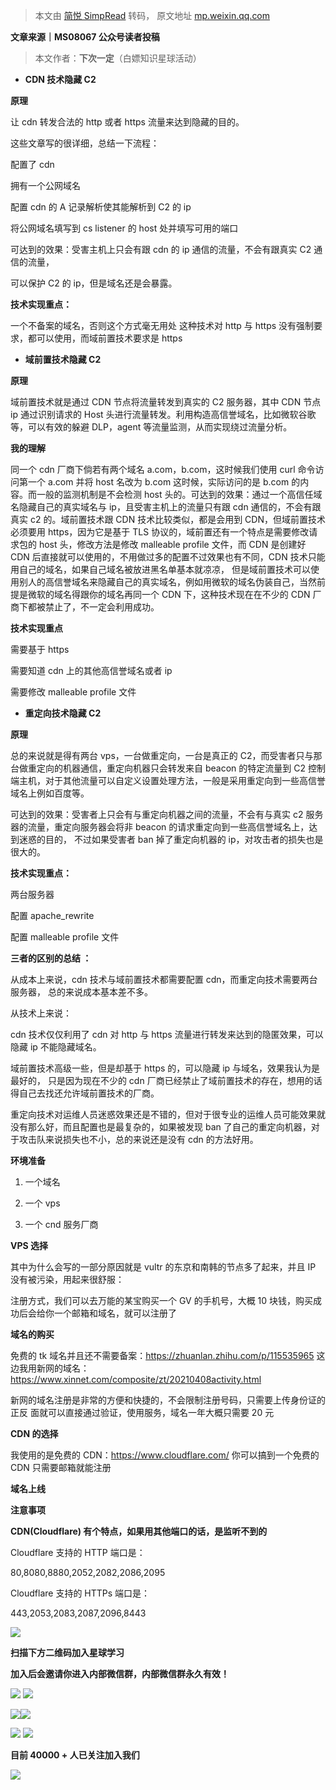 > 本文由 [简悦 SimpRead](http://ksria.com/simpread/) 转码， 原文地址 [mp.weixin.qq.com](https://mp.weixin.qq.com/s/-J6B536aUthnHjhjLThs0A)

******文章来源｜MS08067 公众号读者投稿******  

> 本文作者：**下次一定**（白嫖知识星球活动）

*   **CDN 技术隐藏 C2**
    

**原理**

让 cdn 转发合法的 http 或者 https 流量来达到隐藏的目的。

这些文章写的很详细，总结一下流程：

配置了 cdn 

拥有一个公网域名

配置 cdn 的 A 记录解析使其能解析到 C2 的 ip

将公网域名填写到 cs listener 的 host 处并填写可用的端口 

可达到的效果：受害主机上只会有跟 cdn 的 ip 通信的流量，不会有跟真实 C2 通信的流量，

可以保护 C2 的 ip，但是域名还是会暴露。

**技术实现重点：**

一个不备案的域名，否则这个方式毫无用处 这种技术对 http 与 https 没有强制要求，都可以使用，而域前置技术要求是 https

*   **域前置技术隐藏 C2**
    

**原理** 

域前置技术就是通过 CDN 节点将流量转发到真实的 C2 服务器，其中 CDN 节点 ip 通过识别请求的 Host 头进行流量转发。利用构造高信誉域名，比如微软谷歌等，可以有效的躲避 DLP，agent 等流量监测，从而实现绕过流量分析。  

**我的理解** 

同一个 cdn 厂商下倘若有两个域名 a.com，b.com，这时候我们使用 curl 命令访问第一个 a.com 并将 host 名改为 b.com 这时候，实际访问的是 b.com 的内容。而一般的监测机制是不会检测 host 头的。可达到的效果：通过一个高信任域名隐藏自己的真实域名与 ip，且受害主机上的流量只有跟 cdn 通信的，不会有跟真实 c2 的。域前置技术跟 CDN 技术比较类似，都是会用到 CDN，但域前置技术必须要用 https，因为它是基于 TLS 协议的，域前置还有一个特点是需要修改请求包的 host 头，修改方法是修改 malleable profile 文件，而 CDN 是创建好 CDN 后直接就可以使用的，不用做过多的配置不过效果也有不同，CDN 技术只能用自己的域名，如果自己域名被放进黑名单基本就凉凉， 但是域前置技术可以使用别人的高信誉域名来隐藏自己的真实域名，例如用微软的域名伪装自己，当然前提是微软的域名得跟你的域名再同一个 CDN 下，这种技术现在在不少的 CDN 厂商下都被禁止了，不一定会利用成功。

**技术实现重点** 

需要基于 https 

需要知道 cdn 上的其他高信誉域名或者 ip

需要修改 malleable profile 文件

*   **重定向技术隐藏 C2**
    

**原理**

总的来说就是得有两台 vps，一台做重定向，一台是真正的 C2，而受害者只与那台做重定向的机器通信，重定向机器只会转发来自 beacon 的特定流量到 C2 控制端主机，对于其他流量可以自定义设置处理方法，一般是采用重定向到一些高信誉域名上例如百度等。

可达到的效果：受害者上只会有与重定向机器之间的流量，不会有与真实 c2 服务器的流量，重定向服务器会将非 beacon 的请求重定向到一些高信誉域名上，达到迷惑的目的， 不过如果受害者 ban 掉了重定向机器的 ip，对攻击者的损失也是很大的。  

**技术实现重点：**

两台服务器 

配置 apache_rewrite 

配置 malleable profile 文件 

**三者的区别的总结 ：**

从成本上来说，cdn 技术与域前置技术都需要配置 cdn，而重定向技术需要两台服务器， 总的来说成本基本差不多。

从技术上来说：

cdn 技术仅仅利用了 cdn 对 http 与 https 流量进行转发来达到的隐匿效果，可以隐藏 ip 不能隐藏域名。

域前置技术高级一些，但是却基于 https 的，可以隐藏 ip 与域名，效果我认为是最好的， 只是因为现在不少的 cdn 厂商已经禁止了域前置技术的存在，想用的话得自己去找还允许域前置技术的厂商。

重定向技术对运维人员迷惑效果还是不错的，但对于很专业的运维人员可能效果就没有那么好，而且配置也是最复杂的，如果被发现 ban 了自己的重定向机器，对于攻击队来说损失也不小，总的来说还是没有 cdn 的方法好用。  

**环境准备**

1. 一个域名

2. 一个 vps

3. 一个 cnd 服务厂商  

**VPS 选择** 

其中为什么会写的一部分原因就是 vultr 的东京和南韩的节点多了起来，并且 IP 没有被污染，用起来很舒服：

注册方式，我们可以去万能的某宝购买一个 GV 的手机号，大概 10 块钱，购买成功后会给你一个邮箱和域名，就可以注册了  

**域名的购买**

免费的 tk 域名并且还不需要备案：https://zhuanlan.zhihu.com/p/115535965 这边我用新网的域名：https://www.xinnet.com/composite/zt/20210408activity.html

新网的域名注册是非常的方便和快捷的，不会限制注册号码，只需要上传身份证的正反 面就可以直接通过验证，使用服务，域名一年大概只需要 20 元  

**CDN 的选择**

我使用的是免费的 CDN：https://www.cloudflare.com/ 你可以搞到一个免费的 CDN 只需要邮箱就能注册  

**域名上线**  

**注意事项**

**CDN(Cloudflare) 有个特点，如果用其他端口的话，是监听不到的**

Cloudflare 支持的 HTTP 端口是：  

80,8080,8880,2052,2082,2086,2095

Cloudflare 支持的 HTTPs 端口是：  

443,2053,2083,2087,2096,8443  

[![](https://mmbiz.qpic.cn/mmbiz_jpg/XWPpvP3nWaib5jk9a8RcC0kBlDJPcXQxyl75VGLLmYpt4AfTCRopNRDJicOZxjYn5GN4rPbyNdynuvvk4pI4TkTQ/640?wx_fmt=jpeg)](http://mp.weixin.qq.com/s?__biz=MzU1NjgzOTAyMg==&mid=2247493153&idx=1&sn=8a8ea93c4e4fca00128fae9306b168c0&chksm=fc3c5f20cb4bd6365156ec490c95f88ba188d27c966e5478b7adabd2709f95f3723fd372d0e8&scene=21#wechat_redirect)

**扫描下方二维码加入星球学习**  

**加入后会邀请你进入内部微信群，内部微信群永久有效！**

![](https://mmbiz.qpic.cn/mmbiz_png/XWPpvP3nWa9Y7Ac6gb6JZVymJwS3gu8cniaUZzJeYAibE3v2VnNlhyC6fSTgtW94Pz51p0TSUl3AtZw0L1bDaAKw/640?wx_fmt=png) ![](https://mmbiz.qpic.cn/mmbiz_png/XWPpvP3nWa9Y7Ac6gb6JZVymJwS3gu8cT2rJYbRzsO9Q3J9rSltBVzts0O7USfFR8iaFOBwKdibX3hZiadoLRJIibA/640?wx_fmt=png)

![](https://mmbiz.qpic.cn/mmbiz_png/XWPpvP3nWaicBVC2S4ujJibsVHZ8Us607qBMpNj25fCmz9hP5T1yA6cjibXXCOibibSwQmeIebKa74v6MXUgNNuia7Uw/640?wx_fmt=png)![](https://mmbiz.qpic.cn/mmbiz_png/XWPpvP3nWa9Y7Ac6gb6JZVymJwS3gu8cRey7icGjpsvppvqqhcYo6RXAqJcUwZy3EfeNOkMRS37m0r44MWYIYmg/640?wx_fmt=png)

![](https://mmbiz.qpic.cn/mmbiz_jpg/XWPpvP3nWaicjovru6mibAFRpVqK7ApHAwiaEGVqXtvB1YQahibp6eTIiaiap2SZPer1QXsKbNUNbnRbiaR4djJibmXAfQ/640?wx_fmt=jpeg) ![](https://mmbiz.qpic.cn/mmbiz_png/XWPpvP3nWaicJ39cBtzvcja8GibNMw6y6Amq7es7u8A8UcVds7Mpib8Tzu753K7IZ1WdZ66fDianO2evbG0lEAlJkg/640?wx_fmt=png)  

**目前 40000 + 人已关注加入我们**

![](https://mmbiz.qpic.cn/mmbiz_gif/XWPpvP3nWa9FwrfJTzPRIyROZ2xwWyk6xuUY59uvYPCLokCc6iarKrkOWlEibeRI9DpFmlyNqA2OEuQhyaeYXzrw/640?wx_fmt=gif)